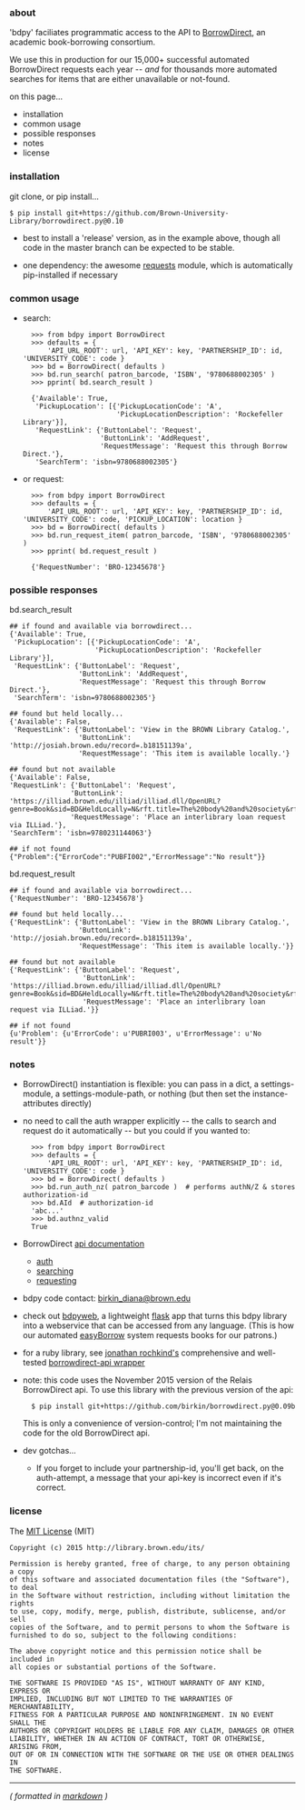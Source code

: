 ### about ###

'bdpy' faciliates programmatic access to the API to [BorrowDirect](http://www.borrowdirect.org), an academic book-borrowing consortium.

We use this in production for our 15,000+ successful automated BorrowDirect requests each year -- _and_ for thousands more automated searches for items that are either unavailable or not-found.

on this page...

- installation
- common usage
- possible responses
- notes
- license



### installation ###

git clone, or pip install...

    $ pip install git+https://github.com/Brown-University-Library/borrowdirect.py@0.10

- best to install a 'release' version, as in the example above, though all code in the master branch can be expected to be stable.

- one dependency: the awesome [requests](http://docs.python-requests.org/en/latest/) module, which is automatically pip-installed if necessary



### common usage ###

- search:

        >>> from bdpy import BorrowDirect
        >>> defaults = {
            'API_URL_ROOT': url, 'API_KEY': key, 'PARTNERSHIP_ID': id, 'UNIVERSITY_CODE': code }
        >>> bd = BorrowDirect( defaults )
        >>> bd.run_search( patron_barcode, 'ISBN', '9780688002305' )
        >>> pprint( bd.search_result )

        {'Available': True,
         'PickupLocation': [{'PickupLocationCode': 'A',
                             'PickupLocationDescription': 'Rockefeller Library'}],
         'RequestLink': {'ButtonLabel': 'Request',
                         'ButtonLink': 'AddRequest',
                         'RequestMessage': 'Request this through Borrow Direct.'},
         'SearchTerm': 'isbn=9780688002305'}


- or request:

        >>> from bdpy import BorrowDirect
        >>> defaults = {
            'API_URL_ROOT': url, 'API_KEY': key, 'PARTNERSHIP_ID': id, 'UNIVERSITY_CODE': code, 'PICKUP_LOCATION': location }
        >>> bd = BorrowDirect( defaults )
        >>> bd.run_request_item( patron_barcode, 'ISBN', '9780688002305' )
        >>> pprint( bd.request_result )

        {'RequestNumber': 'BRO-12345678'}



### possible responses ###

bd.search_result

    ## if found and available via borrowdirect...
    {'Available': True,
     'PickupLocation': [{'PickupLocationCode': 'A',
                         'PickupLocationDescription': 'Rockefeller Library'}],
     'RequestLink': {'ButtonLabel': 'Request',
                     'ButtonLink': 'AddRequest',
                     'RequestMessage': 'Request this through Borrow Direct.'},
     'SearchTerm': 'isbn=9780688002305'}

    ## found but held locally...
    {'Available': False,
     'RequestLink': {'ButtonLabel': 'View in the BROWN Library Catalog.',
                     'ButtonLink': 'http://josiah.brown.edu/record=.b18151139a',
                     'RequestMessage': 'This item is available locally.'}

    ## found but not available
    {'Available': False,
    'RequestLink': {'ButtonLabel': 'Request',
                   'ButtonLink': 'https://illiad.brown.edu/illiad/illiad.dll/OpenURL?genre=Book&sid=BD&HeldLocally=N&rft.title=The%20body%20and%20society&rft.aufirst=Peter%20Robert%20Lamont&rft.aulast=Brown&rft.edition=Twentieth%20anniversary%20ed.%20with%20a%20new%20introduction&rft.date=c2008&rft.isbn=9780231144063%20%28cloth%20%3A%20alk.%20paper%20%3A%20alk.%20paper%29&rft.isbn=9780231144070%20%28pbk.%20%3A%20alk.%20paper%20%3A%20alk.%20paper%29&rft.dat=195747707&rft.pub=Columbia%20University%20Press&rft.place=New%20York',
                   'RequestMessage': 'Place an interlibrary loan request via ILLiad.'},
    'SearchTerm': 'isbn=9780231144063'}

    ## if not found
    {"Problem":{"ErrorCode":"PUBFI002","ErrorMessage":"No result"}}

bd.request_result

    ## if found and available via borrowdirect...
    {'RequestNumber': 'BRO-12345678'}

    ## found but held locally...
    {'RequestLink': {'ButtonLabel': 'View in the BROWN Library Catalog.',
                     'ButtonLink': 'http://josiah.brown.edu/record=.b18151139a',
                     'RequestMessage': 'This item is available locally.'}}

    ## found but not available
    {'RequestLink': {'ButtonLabel': 'Request',
                      'ButtonLink': 'https://illiad.brown.edu/illiad/illiad.dll/OpenURL?genre=Book&sid=BD&HeldLocally=N&rft.title=The%20body%20and%20society&rft.aufirst=Peter%20Robert%20Lamont&rft.aulast=Brown&rft.edition=Twentieth%20anniversary%20ed.%20with%20a%20new%20introduction&rft.date=c2008&rft.isbn=9780231144063%20%28cloth%20%3A%20alk.%20paper%20%3A%20alk.%20paper%29&rft.isbn=9780231144070%20%28pbk.%20%3A%20alk.%20paper%20%3A%20alk.%20paper%29&rft.dat=195747707&rft.pub=Columbia%20University%20Press&rft.place=New%20York',
                      'RequestMessage': 'Place an interlibrary loan request via ILLiad.'}}

    ## if not found
    {u'Problem': {u'ErrorCode': u'PUBRI003', u'ErrorMessage': u'No result'}}



### notes ###

- BorrowDirect() instantiation is flexible: you can pass in a dict, a settings-module, a settings-module-path, or nothing (but then set the instance-attributes directly)

- no need to call the auth wrapper explicitly -- the calls to search and request do it automatically -- but you could if you wanted to:

        >>> from bdpy import BorrowDirect
        >>> defaults = {
            'API_URL_ROOT': url, 'API_KEY': key, 'PARTNERSHIP_ID': id, 'UNIVERSITY_CODE': code }
        >>> bd = BorrowDirect( defaults )
        >>> bd.run_auth_nz( patron_barcode )  # performs authN/Z & stores authorization-id
        >>> bd.AId  # authorization-id
        'abc...'
        >>> bd.authnz_valid
        True

- BorrowDirect [api documentation](https://relais.atlassian.net/wiki/display/ILL/Relais+web+services)
    - [auth](https://relais.atlassian.net/wiki/display/ILL/Authentication)
    - [searching](https://relais.atlassian.net/wiki/display/ILL/Find+Item)
    - [requesting](https://relais.atlassian.net/wiki/display/ILL/RequestItem)

- bdpy code contact: birkin_diana@brown.edu

- check out [bdpyweb](https://github.com/birkin/bdpyweb_code), a lightweight [flask](http://flask.pocoo.org) app that turns this bdpy library into a webservice that can be accessed from any language. (This is how our automated [easyBorrow](http://library.brown.edu/borrowing/easyBorrow.php) system requests books for our patrons.)

- for a ruby library, see [jonathan rochkind's](https://github.com/jrochkind) comprehensive and well-tested [borrowdirect-api wrapper](https://github.com/jrochkind/borrow_direct)

- note: this code uses the November 2015 version of the Relais BorrowDirect api. To use this library with the previous version of the api:

        $ pip install git+https://github.com/birkin/borrowdirect.py@0.09b

    This is only a convenience of version-control; I'm not maintaining the code for the old BorrowDirect api.

- dev gotchas...
    - If you forget to include your partnership-id, you'll get back, on the auth-attempt, a message that your api-key is incorrect even if it's correct.



### license ###

The [MIT License](http://opensource.org/licenses/MIT) (MIT)

    Copyright (c) 2015 http://library.brown.edu/its/

    Permission is hereby granted, free of charge, to any person obtaining a copy
    of this software and associated documentation files (the "Software"), to deal
    in the Software without restriction, including without limitation the rights
    to use, copy, modify, merge, publish, distribute, sublicense, and/or sell
    copies of the Software, and to permit persons to whom the Software is
    furnished to do so, subject to the following conditions:

    The above copyright notice and this permission notice shall be included in
    all copies or substantial portions of the Software.

    THE SOFTWARE IS PROVIDED "AS IS", WITHOUT WARRANTY OF ANY KIND, EXPRESS OR
    IMPLIED, INCLUDING BUT NOT LIMITED TO THE WARRANTIES OF MERCHANTABILITY,
    FITNESS FOR A PARTICULAR PURPOSE AND NONINFRINGEMENT. IN NO EVENT SHALL THE
    AUTHORS OR COPYRIGHT HOLDERS BE LIABLE FOR ANY CLAIM, DAMAGES OR OTHER
    LIABILITY, WHETHER IN AN ACTION OF CONTRACT, TORT OR OTHERWISE, ARISING FROM,
    OUT OF OR IN CONNECTION WITH THE SOFTWARE OR THE USE OR OTHER DEALINGS IN
    THE SOFTWARE.

---

_( formatted in [markdown](http://daringfireball.net/projects/markdown/) )_
